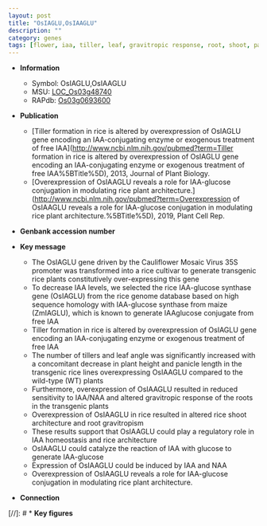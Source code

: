 ```yaml
---
layout: post
title: "OsIAGLU,OsIAAGLU"
description: ""
category: genes
tags: [flower, iaa, tiller, leaf, gravitropic response, root, shoot, panicle, architecture, homeostasis, height, plant height, IAA, plant architecture, shoot architecture]
---
```


* **Information**  
    + Symbol: OsIAGLU,OsIAAGLU  
    + MSU: [LOC_Os03g48740](http://rice.plantbiology.msu.edu/cgi-bin/ORF_infopage.cgi?orf=LOC_Os03g48740)  
    + RAPdb: [Os03g0693600](http://rapdb.dna.affrc.go.jp/viewer/gbrowse_details/irgsp1?name=Os03g0693600)  

* **Publication**  
    + [Tiller formation in rice is altered by overexpression of OsIAGLU gene encoding an IAA-conjugating enzyme or exogenous treatment of free IAA](http://www.ncbi.nlm.nih.gov/pubmed?term=Tiller formation in rice is altered by overexpression of OsIAGLU gene encoding an IAA-conjugating enzyme or exogenous treatment of free IAA%5BTitle%5D), 2013, Journal of Plant Biology.
    + [Overexpression of OsIAAGLU reveals a role for IAA-glucose conjugation in modulating rice plant architecture.](http://www.ncbi.nlm.nih.gov/pubmed?term=Overexpression of OsIAAGLU reveals a role for IAA-glucose conjugation in modulating rice plant architecture.%5BTitle%5D), 2019, Plant Cell Rep.

* **Genbank accession number**  

* **Key message**  
    + The OsIAGLU gene driven by the Cauliflower Mosaic Virus 35S promoter was transformed into a rice cultivar to generate transgenic rice plants constitutively over-expressing this gene
    + To decrease IAA levels, we selected the rice IAA-glucose synthase gene (OsIAGLU) from the rice genome database based on high sequence homology with IAA-glucose synthase from maize (ZmIAGLU), which is known to generate IAAglucose conjugate from free IAA
    + Tiller formation in rice is altered by overexpression of OsIAGLU gene encoding an IAA-conjugating enzyme or exogenous treatment of free IAA
    + The number of tillers and leaf angle was significantly increased with a concomitant decrease in plant height and panicle length in the transgenic rice lines overexpressing OsIAAGLU compared to the wild-type (WT) plants
    + Furthermore, overexpression of OsIAAGLU resulted in reduced sensitivity to IAA/NAA and altered gravitropic response of the roots in the transgenic plants
    + Overexpression of OsIAAGLU in rice resulted in altered rice shoot architecture and root gravitropism
    + These results support that OsIAAGLU could play a regulatory role in IAA homeostasis and rice architecture
    + OsIAAGLU could catalyze the reaction of IAA with glucose to generate IAA-glucose
    + Expression of OsIAAGLU could be induced by IAA and NAA
    + Overexpression of OsIAAGLU reveals a role for IAA-glucose conjugation in modulating rice plant architecture.

* **Connection**  

[//]: # * **Key figures**  


